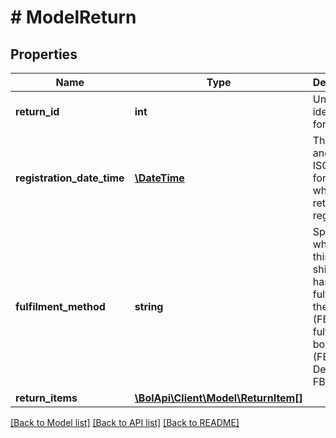 # # ModelReturn

## Properties

Name | Type | Description | Notes
------------ | ------------- | ------------- | -------------
**return_id** | **int** | Unique identifier for a return. | [optional]
**registration_date_time** | [**\DateTime**](\DateTime.md) | The date and time in ISO 8601 format when this return was registered. | [optional]
**fulfilment_method** | **string** | Specifies whether this shipment has been fulfilled by the retailer (FBR) or fulfilled by bol.com (FBB). Defaults to FBR. | [optional]
**return_items** | [**\BolApi\Client\Model\ReturnItem[]**](ReturnItem.md) |  |

[[Back to Model list]](../../README.md#models) [[Back to API list]](../../README.md#endpoints) [[Back to README]](../../README.md)
